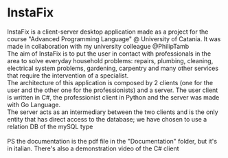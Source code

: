 # InstaFix
InstaFix is a client-server desktop application made as a project for the course "Advanced Programming Language" @ University of Catania. It was made in collaboration with my
university colleague @PhilipTamb <br />
The aim of InstaFix is to put the user in contact with professionals in the area to solve everyday household problems: repairs, plumbing, cleaning, electrical system
problems, gardening, carpentry and many other services that require the intervention of a specialist. <br />
The architecture of this application is composed by 2 clients (one for the user and the other one for the professionists) and a server. The user client is written in C#,
the professionist client in Python and the server was made with Go Language. <br />
The server acts as an intermediary between the two clients and is the only entity that has direct access to the database; we have chosen to use a relation DB of the mySQL type <br />
<br />
PS the documentation is the pdf file in the "Documentation" folder, but it's in italian. There's also a demonstration video of the C# client
